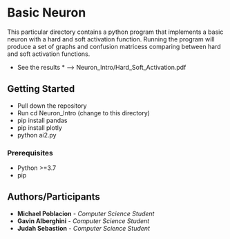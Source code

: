 # Basic Neuron

This particular directory contains a python program that implements a basic neuron with a hard and soft activation function.
Running the program will produce a set of graphs and confusion matricess comparing between hard and soft activation functions.

* See the results *  --> Neuron_Intro/Hard_Soft_Activation.pdf
## Getting Started

* Pull down the repository
* Run cd Neuron_Intro (change to this directory) 
* pip install pandas
* pip install plotly
*  python ai2.py 

### Prerequisites
* Python >=3.7
* pip

### 

## Authors/Participants

* **Michael Poblacion** - *Computer Science Student* 
* **Gavin Alberghini** - *Computer Science Student* 
* **Judah Sebastion** - *Computer Science Student* 
